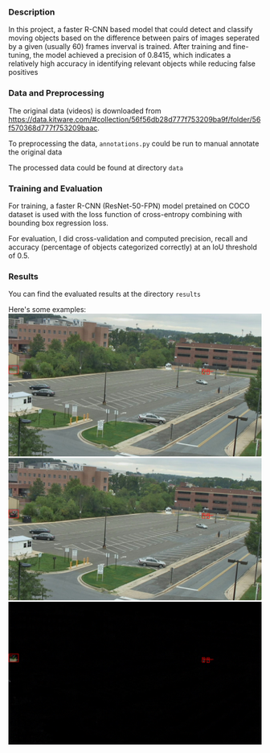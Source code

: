 ### Description
In this project, a faster R-CNN based model that could detect and classify moving objects based on the difference between pairs of images seperated by a given (usually 60) frames inverval is trained. After training and fine-tuning, the model achieved a precision of 0.8415, which indicates a relatively high accuracy in identifying relevant objects while reducing false positives

### Data and Preprocessing
The original data (videos) is downloaded from https://data.kitware.com/#collection/56f56db28d777f753209ba9f/folder/56f570368d777f753209baac.

To preprocessing the data, `annotations.py` could be run to manual annotate the original data

The processed data could be found at directory `data`

### Training and Evaluation
For training, a faster R-CNN (ResNet-50-FPN) model pretained on COCO dataset is used with the loss function of cross-entropy combining with bounding box regression loss. 

For evaluation, I did cross-validation and computed precision, recall and accuracy (percentage of objects categorized correctly) at an IoU threshold of 0.5.

### Results
You can find the evaluated results at the directory `results`

Here's some examples:
![alt text](results/bipartite_thres0.65_0.46_0.8415_0.471/0.5/Pair_S_000200_01_000226_000268_1080_1200/frame1.png)
![alt text](results/bipartite_thres0.65_0.46_0.8415_0.471/0.5/Pair_S_000200_01_000226_000268_1080_1200/frame2.png)
![alt text](results/bipartite_thres0.65_0.46_0.8415_0.471/0.5/Pair_S_000200_01_000226_000268_1080_1200/diff.png)
